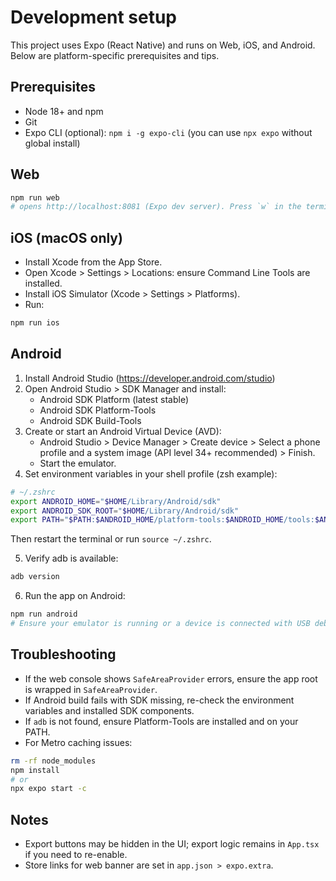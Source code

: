 # Development setup

This project uses Expo (React Native) and runs on Web, iOS, and Android. Below are platform-specific prerequisites and tips.

## Prerequisites
- Node 18+ and npm
- Git
- Expo CLI (optional): `npm i -g expo-cli` (you can use `npx expo` without global install)

## Web
```bash
npm run web
# opens http://localhost:8081 (Expo dev server). Press `w` in the terminal to open the web build.
```

## iOS (macOS only)
- Install Xcode from the App Store.
- Open Xcode > Settings > Locations: ensure Command Line Tools are installed.
- Install iOS Simulator (Xcode > Settings > Platforms).
- Run:
```bash
npm run ios
```

## Android
1. Install Android Studio (https://developer.android.com/studio)
2. Open Android Studio > SDK Manager and install:
   - Android SDK Platform (latest stable)
   - Android SDK Platform-Tools
   - Android SDK Build-Tools
3. Create or start an Android Virtual Device (AVD):
   - Android Studio > Device Manager > Create device > Select a phone profile and a system image (API level 34+ recommended) > Finish.
   - Start the emulator.
4. Set environment variables in your shell profile (zsh example):
```sh
# ~/.zshrc
export ANDROID_HOME="$HOME/Library/Android/sdk"
export ANDROID_SDK_ROOT="$HOME/Library/Android/sdk"
export PATH="$PATH:$ANDROID_HOME/platform-tools:$ANDROID_HOME/tools:$ANDROID_HOME/tools/bin"
```
Then restart the terminal or run `source ~/.zshrc`.

5. Verify adb is available:
```bash
adb version
```

6. Run the app on Android:
```bash
npm run android
# Ensure your emulator is running or a device is connected with USB debugging enabled.
```

## Troubleshooting
- If the web console shows `SafeAreaProvider` errors, ensure the app root is wrapped in `SafeAreaProvider`.
- If Android build fails with SDK missing, re-check the environment variables and installed SDK components.
- If `adb` is not found, ensure Platform-Tools are installed and on your PATH.
- For Metro caching issues:
```bash
rm -rf node_modules
npm install
# or
npx expo start -c
```

## Notes
- Export buttons may be hidden in the UI; export logic remains in `App.tsx` if you need to re-enable.
- Store links for web banner are set in `app.json > expo.extra`.
